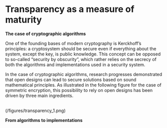 # Transparency as a measure of maturity

**The case of cryptographic algorithms**

One of the founding bases of modern cryptography is Kerckhoff’s principles: 
a cryptosystem should be secure even if everything about the system, except the key, 
is public knowledge. This concept can be opposed to so-called “security by obscurity”, 
which rather relies on the secrecy of both the algorithms and implementations used
in a security system.

In the case of cryptographic algorithms, research progresses demonstrated that 
open designs can lead to secure solutions based on sound mathematical principles. 
As illustrated in the following figure for the case of symmetric encryption, 
this possibility to rely on open designs has been driven by three main ingredients.

<br/>
(/figures/transparency_1.png)
<br/>

**From algorithms to implementations**


